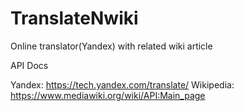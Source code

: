 # TranslateNwiki
Online translator(Yandex) with related wiki article

API Docs

Yandex: https://tech.yandex.com/translate/
Wikipedia: https://www.mediawiki.org/wiki/API:Main_page
